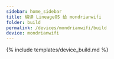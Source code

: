 ```yaml
---
sidebar: home_sidebar
title: 编译 LineageOS 给 mondrianwifi
folder: build
permalink: /devices/mondrianwifi/build
device: mondrianwifi
---
```

{% include templates/device_build.md %}
